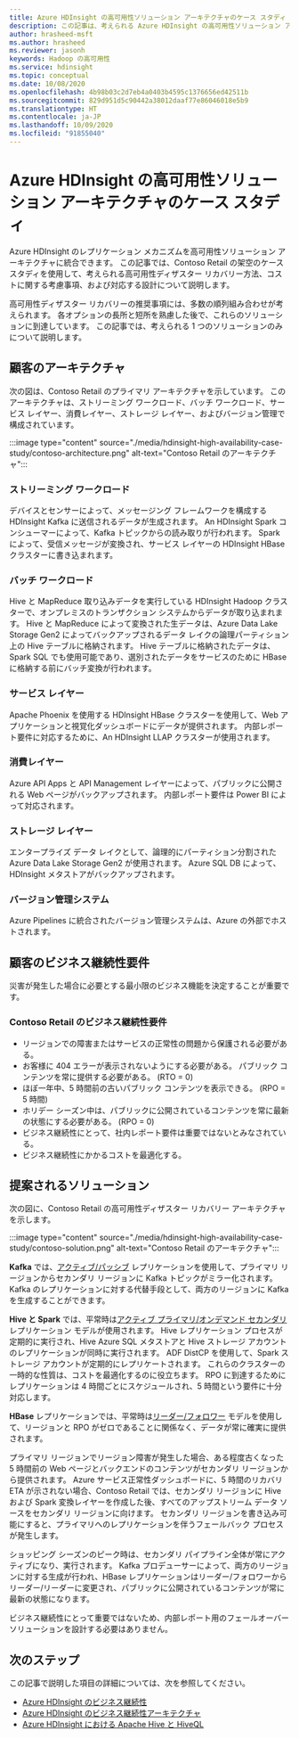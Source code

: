 ```yaml
---
title: Azure HDInsight の高可用性ソリューション アーキテクチャのケース スタディ
description: この記事は、考えられる Azure HDInsight の高可用性ソリューション アーキテクチャの架空のケース スタディです。
author: hrasheed-msft
ms.author: hrasheed
ms.reviewer: jasonh
keywords: Hadoop の高可用性
ms.service: hdinsight
ms.topic: conceptual
ms.date: 10/08/2020
ms.openlocfilehash: 4b98b03c2d7eb4a0403b4595c1376656ed42511b
ms.sourcegitcommit: 829d951d5c90442a38012daaf77e86046018e5b9
ms.translationtype: HT
ms.contentlocale: ja-JP
ms.lasthandoff: 10/09/2020
ms.locfileid: "91855040"
---
```

# <a name="azure-hdinsight-highly-available-solution-architecture-case-study"></a>Azure HDInsight の高可用性ソリューション アーキテクチャのケース スタディ

Azure HDInsight のレプリケーション メカニズムを高可用性ソリューション アーキテクチャに統合できます。 この記事では、Contoso Retail の架空のケース スタディを使用して、考えられる高可用性ディザスター リカバリー方法、コストに関する考慮事項、および対応する設計について説明します。

高可用性ディザスター リカバリーの推奨事項には、多数の順列組み合わせが考えられます。 各オプションの長所と短所を熟慮した後で、これらのソリューションに到達しています。 この記事では、考えられる 1 つのソリューションのみについて説明します。

## <a name="customer-architecture"></a>顧客のアーキテクチャ

次の図は、Contoso Retail のプライマリ アーキテクチャを示しています。 このアーキテクチャは、ストリーミング ワークロード、バッチ ワークロード、サービス レイヤー、消費レイヤー、ストレージ レイヤー、およびバージョン管理で構成されています。

:::image type="content" source="./media/hdinsight-high-availability-case-study/contoso-architecture.png" alt-text="Contoso Retail のアーキテクチャ":::

### <a name="streaming-workload"></a>ストリーミング ワークロード

デバイスとセンサーによって、メッセージング フレームワークを構成する HDInsight Kafka に送信されるデータが生成されます。 An HDInsight Spark コンシューマーによって、Kafka トピックからの読み取りが行われます。 Spark によって、受信メッセージが変換され、サービス レイヤーの HDInsight HBase クラスターに書き込まれます。

### <a name="batch-workload"></a>バッチ ワークロード

Hive と MapReduce 取り込みデータを実行している HDInsight Hadoop クラスターで、オンプレミスのトランザクション システムからデータが取り込まれます。 Hive と MapReduce によって変換された生データは、Azure Data Lake Storage Gen2 によってバックアップされるデータ レイクの論理パーティション上の Hive テーブルに格納されます。 Hive テーブルに格納されたデータは、Spark SQL でも使用可能であり、選別されたデータをサービスのために HBase に格納する前にバッチ変換が行われます。

### <a name="serving-layer"></a>サービス レイヤー

Apache Phoenix を使用する HDInsight HBase クラスターを使用して、Web アプリケーションと視覚化ダッシュボードにデータが提供されます。 内部レポート要件に対応するために、An HDInsight LLAP クラスターが使用されます。

### <a name="consumption-layer"></a>消費レイヤー

Azure API Apps と API Management レイヤーによって、パブリックに公開される Web ページがバックアップされます。 内部レポート要件は Power BI によって対応されます。

### <a name="storage-layer"></a>ストレージ レイヤー

エンタープライズ データ レイクとして、論理的にパーティション分割された Azure Data Lake Storage Gen2 が使用されます。 Azure SQL DB によって、HDInsight メタストアがバックアップされます。

### <a name="version-control-system"></a>バージョン管理システム

Azure Pipelines に統合されたバージョン管理システムは、Azure の外部でホストされます。

## <a name="customer-business-continuity-requirements"></a>顧客のビジネス継続性要件

災害が発生した場合に必要とする最小限のビジネス機能を決定することが重要です。

### <a name="contoso-retails-business-continuity-requirements"></a>Contoso Retail のビジネス継続性要件

* リージョンでの障害またはサービスの正常性の問題から保護される必要がある。
* お客様に 404 エラーが表示されないようにする必要がある。 パブリック コンテンツを常に提供する必要がある。 (RTO = 0)  
* ほぼ一年中、5 時間前の古いパブリック コンテンツを表示できる。 (RPO = 5 時間)
* ホリデー シーズン中は、パブリックに公開されているコンテンツを常に最新の状態にする必要がある。 (RPO = 0)
* ビジネス継続性にとって、社内レポート要件は重要ではないとみなされている。
* ビジネス継続性にかかるコストを最適化する。

## <a name="proposed-solution"></a>提案されるソリューション

次の図に、Contoso Retail の高可用性ディザスター リカバリー アーキテクチャを示します。

:::image type="content" source="./media/hdinsight-high-availability-case-study/contoso-solution.png" alt-text="Contoso Retail のアーキテクチャ":::

**Kafka** では、[アクティブ/パッシブ](hdinsight-business-continuity-architecture.md#apache-kafka) レプリケーションを使用して、プライマリ リージョンからセカンダリ リージョンに Kafka トピックがミラー化されます。 Kafka のレプリケーションに対する代替手段として、両方のリージョンに Kafka を生成することができます。

**Hive と Spark** では、平常時は[アクティブ プライマリ/オンデマンド セカンダリ](hdinsight-business-continuity-architecture.md#apache-spark) レプリケーション モデルが使用されます。 Hive レプリケーション プロセスが定期的に実行され、Hive Azure SQL メタストアと Hive ストレージ アカウントのレプリケーションが同時に実行されます。 ADF DistCP を使用して、Spark ストレージ アカウントが定期的にレプリケートされます。 これらのクラスターの一時的な性質は、コストを最適化するのに役立ちます。 RPO に到達するためにレプリケーションは 4 時間ごとにスケジュールされ、5 時間という要件に十分対応します。

**HBase** レプリケーションでは、平常時は[リーダー/フォロワー](hdinsight-business-continuity-architecture.md#apache-hbase) モデルを使用して、リージョンと RPO がゼロであることに関係なく、データが常に確実に提供されます。

プライマリ リージョンでリージョン障害が発生した場合、ある程度古くなった 5 時間前の Web ページとバックエンドのコンテンツがセカンダリ リージョンから提供されます。 Azure サービス正常性ダッシュボードに、5 時間のリカバリ ETA が示されない場合、Contoso Retail では、セカンダリ リージョンに Hive および Spark 変換レイヤーを作成した後、すべてのアップストリーム データ ソースをセカンダリ リージョンに向けます。 セカンダリ リージョンを書き込み可能にすると、プライマリへのレプリケーションを伴うフェールバック プロセスが発生します。

ショッピング シーズンのピーク時は、セカンダリ パイプライン全体が常にアクティブになり、実行されます。 Kafka プロデューサーによって、両方のリージョンに対する生成が行われ、HBase レプリケーションはリーダー/フォロワーからリーダー/リーダーに変更され、パブリックに公開されているコンテンツが常に最新の状態になります。

ビジネス継続性にとって重要ではないため、内部レポート用のフェールオーバー ソリューションを設計する必要はありません。

## <a name="next-steps"></a>次のステップ

この記事で説明した項目の詳細については、次を参照してください。

* [Azure HDInsight のビジネス継続性](./hdinsight-business-continuity.md)
* [Azure HDInsight のビジネス継続性アーキテクチャ](./hdinsight-business-continuity-architecture.md)
* [Azure HDInsight における Apache Hive と HiveQL](./hadoop/hdinsight-use-hive.md)